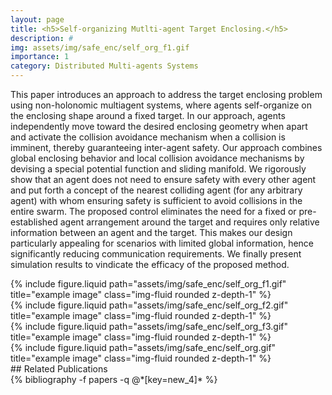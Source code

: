 ```yaml
---
layout: page
title: <h5>Self-organizing Mutlti-agent Target Enclosing.</h5>
description: #
img: assets/img/safe_enc/self_org_f1.gif
importance: 1
category: Distributed Multi-agents Systems
---
```


This paper introduces an approach to address the target enclosing problem using non-holonomic multiagent systems, where agents self-organize on the enclosing shape around a fixed target. In our approach, agents independently move toward the desired enclosing geometry when apart and activate the collision avoidance mechanism when a collision is imminent, thereby guaranteeing inter-agent safety. Our approach combines global enclosing behavior and local collision avoidance mechanisms by devising a special potential function and sliding manifold. We rigorously show that an agent does not need to ensure safety with every other agent and put forth a concept of the nearest colliding agent (for any arbitrary agent) with whom ensuring safety is sufficient to avoid collisions in the entire swarm. The proposed control eliminates the need for a fixed or pre-established agent arrangement around the target and requires only relative information between an agent and the target. This makes our design particularly appealing for scenarios with limited global information, hence significantly reducing communication requirements. We finally present simulation results to vindicate the efficacy of the proposed method.

<div class="row justify-content-sm-center">
    <div class="col-sm mt-3 mt-md-0">
        {% include figure.liquid path="assets/img/safe_enc/self_org_f1.gif" title="example image" class="img-fluid rounded z-depth-1" %}
    </div>
    <div class="col-sm mt-3 mt-md-0">
        {% include figure.liquid path="assets/img/safe_enc/self_org_f2.gif" title="example image" class="img-fluid rounded z-depth-1" %}
    </div>
</div>
<div class="row justify-content-sm-center">
    <div class="col-sm mt-3 mt-md-0">
        {% include figure.liquid path="assets/img/safe_enc/self_org_f3.gif" title="example image" class="img-fluid rounded z-depth-1" %}
    </div>
    <div class="col-sm mt-3 mt-md-0">
        {% include figure.liquid path="assets/img/safe_enc/self_org.gif" title="example image" class="img-fluid rounded z-depth-1" %}
    </div>
</div>
## Related Publications
<div class="publications">
  {% bibliography -f papers -q @*[key=new_4]* %}  
</div>
